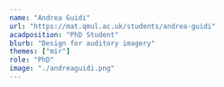 ```yaml
---
name: "Andrea Guidi"
url: "https://mat.qmul.ac.uk/students/andrea-guidi"
acadposition: "PhD Student"
blurb: "Design for auditory imagery"
themes: ["mir"]
role: "PhD"
image: "./andreaguidi.png"
---
```

